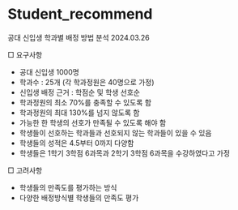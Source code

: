 # Student_recommend
공대 신입생 학과별 배정 방법 분석
2024.03.26

□ 요구사항
  - 공대 신입생 1000명
  - 학과수 : 25개 (각 학과정원은 40명으로 가정)
  - 신입생 배정 근거 : 학점순 및 학생 선호순
  - 학과정원의 최소 70%를 충족할 수 있도록 함
  - 학과정원의 최대 130%를 넘지 않도록 함
  - 가능한 한 학생의 선호가 만족될 수 있도록 해야 함
  - 학생들이 선호하는 학과들과 선호되지 않는 학과들이 있을 수 있음
  - 학생들의 성적은 4.5부터 0까지 다양함
  - 학생들은 1학기 3학점 6과목과 2학기 3학점 6과목을 수강하였다고 가정
  
□ 고려사항
  - 학생들의 만족도를 평가하는 방식
  - 다양한 배정방식별 학생들의 만족도 평가
